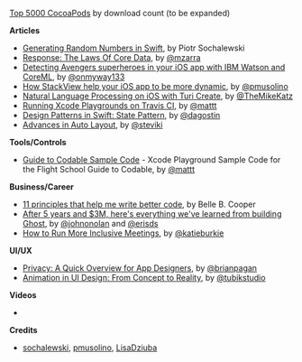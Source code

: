 [Top 5000 CocoaPods](https://gist.github.com/orta/5c66adbab469d5fe8c4381eaec190eb5) by download count (to be expanded)

**Articles**

* [Generating Random Numbers in Swift](https://www.netguru.co/codestories/generating-random-numbers-in-swift), by Piotr Sochalewski
* [Response: The Laws Of Core Data](http://www.cimgf.com/2018/05/10/response-the-laws-of-core-data/), by [@mzarra](https://twitter.com/mzarra)
* [Detecting Avengers superheroes in your iOS app with IBM Watson and CoreML](https://medium.com/flawless-app-stories/detecting-avengers-superheroes-in-your-ios-app-with-ibm-watson-and-coreml-fe38e493a4d1), by [@onmyway133](https://twitter.com/onmyway133)
* [How StackView help your iOS app to be more dynamic](https://blog.customerly.io/engineering/2018/05/14/how-stackview-help-your-ios-app-to-be-more-dynamic), by [@pmusolino](https://twitter.com/pmusolino)
* [Natural Language Processing on iOS with Turi Create](https://www.raywenderlich.com/185515/natural-language-processing-on-ios-with-turi-create), by [@TheMikeKatz](https://twitter.com/TheMikeKatz)
* [Running Xcode Playgrounds on Travis CI](https://flight.school/articles/running-xcode-playgrounds-on-travis-ci/), by [@mattt](https://twitter.com/mattt)
* [Design Patterns in Swift: State Pattern](https://agostini.tech/2018/05/13/design-patterns-in-swift-state/), by [@dagostin](https://twitter.com/dagostin)
* [Advances in Auto Layout](https://pspdfkit.com/blog/2018/auto-layout-advances/), by [@steviki](https://twitter.com/steviki)

**Tools/Controls**

* [Guide to Codable Sample Code](https://github.com/Flight-School/Guide-to-Codable-Sample-Code) - Xcode Playground Sample Code for the Flight School Guide to Codable, by [@mattt](https://twitter.com/mattt)

**Business/Career**

* [11 principles that help me write better code](https://larder.io/blog/code-principles/), by Belle B. Cooper
* [After 5 years and $3M, here's everything we've learned from building Ghost](https://blog.ghost.org/5/), by [@johnonolan](https://twitter.com/johnonolan) and [@erisds](https://twitter.com/erisds)
* [How to Run More Inclusive Meetings](https://thinkgrowth.org/how-to-run-more-inclusive-meetings-78f5b64ae6d9), by [@katieburkie](https://twitter.com/katieburkie)

**UI/UX**

* [Privacy: A Quick Overview for App Designers](https://blog.prototypr.io/privacy-a-quick-overview-for-app-designers-5b98d2ac05cc), by [@brianpagan](https://twitter.com/brianpagan)
* [Animation in UI Design: From Concept to Reality](https://uxplanet.org/animation-in-ui-design-from-concept-to-reality-85c49907b19d), by [@tubikstudio](https://twitter.com/tubikstudio)

**Videos**

* 

**Credits**

* [sochalewski](https://github.com/sochalewski), [pmusolino](https://github.com/pmusolino), [LisaDziuba](https://github.com/lisadziuba)
